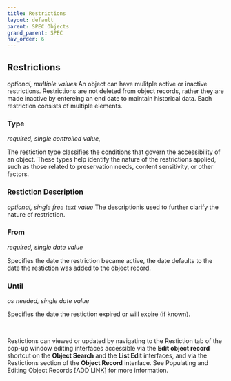 ```yaml
---
title: Restrictions
layout: default
parent: SPEC Objects
grand_parent: SPEC
nav_order: 6
---
```


## Restrictions
*optional, multiple values*
An object can have mulitple active or inactive restrictions. Restrictions are not deleted from object records, rather they are made inactive by entereing an end date to maintain historical data. Each restriction consists of multiple elements.

### Type
*required, single controlled value*, 

The restiction type classifies the conditions that govern the accessibility of an object. These types help identify the nature of the restrictions applied, such as those related to preservation needs, content sensitivity, or other factors. 

### Restiction Description
*optional, single free text value*
The descriptionis used to further clarify the nature of restriction. 

### From
*required, single date value*

Specifies the date the restriction became active, the date defaults to the date the restiction was added to the object record. 

### Until
*as needed, single date value*

Specifies the date the restiction expired or will expire (if known). 

&nbsp; 
&nbsp; 

Restictions can viewed or updated by navigating to the Restiction tab of the pop-up window editing interfaces accessible via the **Edit object record** shortcut on the **Object Search** and the **List Edit** interfaces, and via the Restictions section of the **Object Record** interface. See Populating and Editing Object Records [ADD LINK] for more information. 

